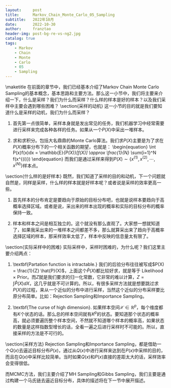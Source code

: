 ```yaml
---
layout:     post
title:      Markov_Chain_Monte_Carlo_05_Sampling
subtitle:   2022年10月
date:       2022-10-30
author:     franztao
header-img: post-bg-re-vs-ng2.jpg
catalog: true
tags:
    - Markov
    - Chain
    - Monte
    - Carlo
    - 05
    - Sampling
---
```

            

\maketitle
在前面的章节中，我们已经基本介绍了Markov Chain Monte Carlo Sampling的基本概念，基本思路和主要方法。那么这一小节中，我们将主要来介绍一下，什么是采样？我们为什么而采样？什么样的样本是好的样本？以及我们采样中主要会遇到哪些困难？
\section{采样的动机}
这一小节的目的就是我们要知道什么是采样的动机，我们为什么而采样？

1. 首先第一点很简单，采样本身就是发出常见的任务，我们机器学习中经常需要进行采样来完成各种各样的任务。如果从一个$P(X)$中采出一堆样本。

2. 求和求积分。包括大名鼎鼎的Monte Carlo算法。我们求$P(X)$主要是为了求在$P(X)$概率分布下的一个相关函数的期望，也就是：
\begin{equation}
    \int P(x)f(x)dx = \mathbb{E}_{P(X)}[f(X)] \approx \frac{1}{N} \sum_{i=1}^N f(x^{(i)})
\end{equation}
而我们是通过采样来得到$P(X) \sim \{ x^{(1)},x^{(2)},\cdots, x^{(N)} \}$样本点。

\section{什么样的是好样本}
既然，我们知道了采样的目的和动机，下一个问题就自然是，同样是采样，什么样的样本就是好样本呢？或者说是采样的效率更高一些。

1. 首先样本的分布肯定是要趋向于原始的目标分布吧，也就是说样本要趋向于高概率选择区域。或者是说，采出来的样本出现的概率和实际的目标分布的概率保持一致。

2. 样本和样本之间是相互独立的。这个就没有那么直观了。大家想一想就知道了，如果我采出来的一堆样本之间都差不多，那么就算采出来了趋向于高概率选择区域的样本，那采样效率太低了，样本中反映的信息量太有限了。

\section{实际采样中的困难}
实际采样中，采样时困难的，为什么呢？我们这里主要介绍两点：

1. \textbf{Partation function is intractable.} 我们的后验分布往往被写成$P(X) = \frac{1}{Z} \hat{P}(X)$，上面这个$\hat{P}(X)$都比较好求，就是等于 Likelihood $\times$ Prior。而$Z$就是我们要求的归一化常数，它非常的难以计算，$Z = \int \hat{P}(X) dX$，这几乎就是不可计算的。所以，有很多采样方法就是想要跳过求$P(X)$的过程，来从一个近似的分布中进行采样，当然这个近似的分布采样要比原分布简单。比如：Rejection Sampling和Importance Sampling。

2. \textbf{The curse of high dimension}. 如果样本空间$\mathcal{X} \in \mathbb{R}^p$，每个维度都有$K$个状态的话。那么总的样本空间就有$K^p$的状态。要知道那个状态的概率高，就必须要遍历整个样本空间，不然就不知道哪个样本的概率高，如果状态的数量是这样指数型增长的话，全看一遍之后进行采样时不可能的。所以，直接采样的方法是不可行的。

\section{采样方法}
Rejection Sampling和Importance Sampling，都是借助一个$Q(x)$去逼近目标分布$P(x)$，通过从$Q(x)$中进行采样来达到在$P(x)$中采样的目的，而且在$Q(x)$中采样比较简单。当时如果$Q(x)$和$P(x)$直接的差距太大的话，采样效率会变得很低。

而MCMC方法，我们主要介绍了MH Sampling和Gibbs Sampling，我们主要是通过构建一个马氏链去逼近目标分布，具体的描述将在下一节中展开描述。


